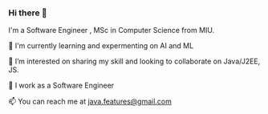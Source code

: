 ### Hi there 👋

I'm a Software Engineer , MSc in Computer Science from MIU.

🌱 I'm currently learning and expermenting on AI and ML 

👯 I’m interested on sharing my skill and looking to collaborate on Java/J2EE, JS. 

💼 I work as a Software Engineer 

📫 You can reach me at java.features@gmail.com


<!--
**adyilam/adyilam** is a ✨ _special_ ✨ repository because its `README.md` (this file) appears on your GitHub profile.

Here are some ideas to get you started:

- 🔭 I’m currently working on ...
- 🌱 I’m currently learning AI and ML
- 👯 I’m looking to collaborate on Java, Js and 
- 🤔 I’m looking for help with ...
- 💬 Ask me about ...
- 📫 How to reach me: ...
- 😄 Pronouns: ...
- ⚡ Fun fact: ...
-->
